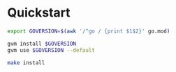 # Quickstart

```sh
export GOVERSION=$(awk '/^go / {print $1$2}' go.mod)

gvm install $GOVERSION
gvm use $GOVERSION --default

make install
```
